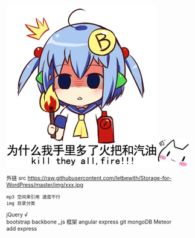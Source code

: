 ![alt text](https://raw.githubusercontent.com/letbewith/Storage-for-WordPress/master/img/acg/fff.jpg "求脱团")![alt text](https://raw.githubusercontent.com/letbewith/Storage-for-WordPress/master/img/acg/QQ20140817193815.jpg "")


外链
	src  https://raw.githubusercontent.com/letbewith/Storage-for-WordPress/master/img/xxx.jpg

	mp3 空间来引用 速度不行
	img 目录分类
jQuery √<br>
bootstrap
backbone 
_js
框架
angular 
express
git 
mongoDB
Meteor
<br>
add express






